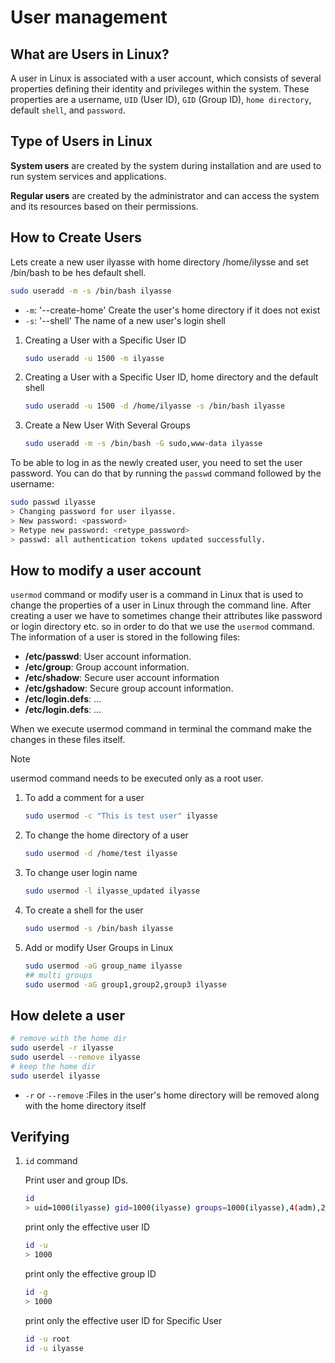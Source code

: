 # User management

## What are Users in Linux?

A user in Linux is associated with a user account, which consists of several properties defining their identity and privileges within the system. These properties are a username, `UID` (User ID), `GID` (Group ID), `home directory`, default `shell`, and `password`.

## Type of Users in Linux

**System users** are created by the system during installation and are used to run system services and applications.

**Regular users** are created by the administrator and can access the system and its resources based on their permissions.

## How to Create Users

Lets create a new user ilyasse with home directory /home/ilysse and set /bin/bash to be hes default shell.

```bash
sudo useradd -m -s /bin/bash ilyasse
```

* `-m`: '--create-home' Create the user's home directory if it does not exist
* `-s`: '--shell' The name of a new user's login shell

1. Creating a User with a Specific User ID

    ```bash
    sudo useradd -u 1500 -m ilyasse
    ```
2. Creating a User with a Specific User ID, home directory and the default shell

    ```bash
    sudo useradd -u 1500 -d /home/ilyasse -s /bin/bash ilyasse
    ```

3. Create a New User With Several Groups

    ```bash
    sudo useradd -m -s /bin/bash -G sudo,www-data ilyasse
    ```


To be able to log in as the newly created user, you need to set the user password. You can do that by running the `passwd` command followed by the username:

```bash
sudo passwd ilyasse
> Changing password for user ilyasse.
> New password: <password>
> Retype new password: <retype_password>
> passwd: all authentication tokens updated successfully.
```
## How to modify a user account

`usermod` command or modify user is a command in Linux that is used to change the properties of a user in Linux through the command line. After creating a user we have to sometimes change their attributes like password or login directory etc. so in order to do that we use the `usermod` command. The information of a user is stored in the following files:

* **/etc/passwd**: User account information.
* **/etc/group**: Group account information.
* **/etc/shadow**: Secure user account information
* **/etc/gshadow**: Secure group account information.
* **/etc/login.defs**: ...
* **/etc/login.defs**: ...

When we execute usermod command in terminal the command make the changes in these files itself.

> [!NOTE]  
> usermod command needs to be executed only as a root user.

1. To add a comment for a user

    ```bash
    sudo usermod -c "This is test user" ilyasse
    ```

2. To change the home directory of a user

    ```bash
    sudo usermod -d /home/test ilyasse
    ```

3. To change user login name

    ```bash
    sudo usermod -l ilyasse_updated ilyasse
    ```
4. To create a shell for the user

    ```bash
    sudo usermod -s /bin/bash ilyasse
    ```

5. Add or modify User Groups in Linux

    ```bash
    sudo usermod -aG group_name ilyasse
    ## multi groups
    sudo usermod -aG group1,group2,group3 ilyasse
    ```

## How delete a user

```bash
# remove with the home dir
sudo userdel -r ilyasse
sudo userdel --remove ilyasse
# keep the home dir
sudo userdel ilyasse
```

* `-r` or `--remove` :Files in the user's home directory will be removed along with the home directory itself

## Verifying

1. `id` command

    Print user and group IDs.

    ```bash
    id
    > uid=1000(ilyasse) gid=1000(ilyasse) groups=1000(ilyasse),4(adm),24(cdrom),27(sudo),30(dip),33(www-data),46(plugdev),122(lpadmin),135(lxd),136(sambashare)
    ```

    print only the effective user ID

    ```bash
    id -u
    > 1000
    ```

    print only the effective group ID

    ```bash
    id -g
    > 1000
    ```

    print only the effective user ID for Specific User

    ```bash
    id -u root
    id -u ilyasse
    ```
